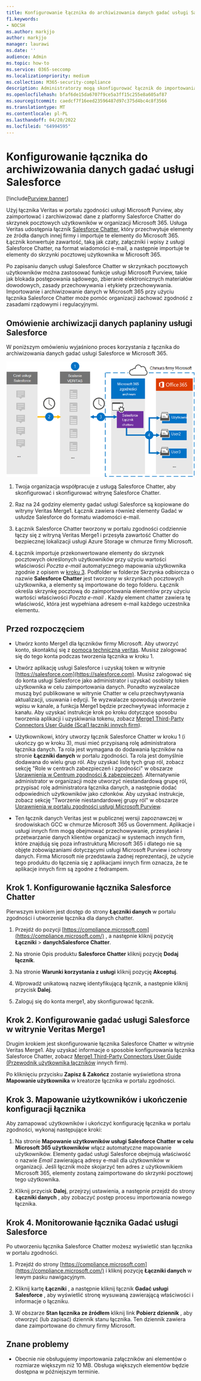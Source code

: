 ```yaml
---
title: Konfigurowanie łącznika do archiwizowania danych gadać usługi Salesforce w Microsoft 365
f1.keywords:
- NOCSH
ms.author: markjjo
author: markjjo
manager: laurawi
ms.date: ''
audience: Admin
ms.topic: how-to
ms.service: O365-seccomp
ms.localizationpriority: medium
ms.collection: M365-security-compliance
description: Administratorzy mogą skonfigurować łącznik do importowania i archiwizowania danych gadać usługi Salesforce z usługi Veritas do Microsoft 365. Ten łącznik umożliwia archiwizowanie danych ze źródeł danych innych firm w Microsoft 365. Po zarchiwizowania tych danych można zarządzać danymi innych firm za pomocą funkcji zgodności, takich jak blokada prawna, wyszukiwanie zawartości i zasady przechowywania.
ms.openlocfilehash: bfaf6de15da6707f9ce5a3ff15c255e8a605af87
ms.sourcegitcommit: caedcf7f16eed23596487d97c375d4bc4c8f3566
ms.translationtype: MT
ms.contentlocale: pl-PL
ms.lasthandoff: 04/20/2022
ms.locfileid: "64994595"
---
```

# <a name="set-up-a-connector-to-archive-salesforce-chatter-data"></a>Konfigurowanie łącznika do archiwizowania danych gadać usługi Salesforce

[!include[Purview banner](../includes/purview-rebrand-banner.md)]

Użyj łącznika Veritas w portalu zgodności usługi Microsoft Purview, aby zaimportować i zarchiwizować dane z platformy Salesforce Chatter do skrzynek pocztowych użytkowników w organizacji Microsoft 365. Usługa Veritas udostępnia łącznik [Salesforce Chatter](http://globanet.com/chatter/), który przechwytuje elementy ze źródła danych innej firmy i importuje te elementy do Microsoft 365. Łącznik konwertuje zawartość, taką jak czaty, załączniki i wpisy z usługi Salesforce Chatter, na format wiadomości e-mail, a następnie importuje te elementy do skrzynki pocztowej użytkownika w Microsoft 365.

Po zapisaniu danych usługi Salesforce Chatter w skrzynkach pocztowych użytkowników można zastosować funkcje usługi Microsoft Purview, takie jak blokada postępowania sądowego, zbieranie elektronicznych materiałów dowodowych, zasady przechowywania i etykiety przechowywania. Importowanie i archiwizowanie danych w Microsoft 365 przy użyciu łącznika Salesforce Chatter może pomóc organizacji zachować zgodność z zasadami rządowymi i regulacyjnymi.

## <a name="overview-of-archiving-salesforce-chatter-data"></a>Omówienie archiwizacji danych paplaniny usługi Salesforce

W poniższym omówieniu wyjaśniono proces korzystania z łącznika do archiwizowania danych gadać usługi Salesforce w Microsoft 365.

![Archiwizowanie przepływu pracy dla danych chatter usługi Salesforce.](../media/SalesforceChatterConnectorWorkflow.png)

1. Twoja organizacja współpracuje z usługą Salesforce Chatter, aby skonfigurować i skonfigurować witrynę Salesforce Chatter.

2. Raz na 24 godziny elementy gadać usługi Salesforce są kopiowane do witryny Veritas Merge1. Łącznik zawiera również elementy Gadać w usłudze Salesforce do formatu wiadomości e-mail.

3. Łącznik Salesforce Chatter tworzony w portalu zgodności codziennie łączy się z witryną Veritas Merge1 i przesyła zawartość Chatter do bezpiecznej lokalizacji usługi Azure Storage w chmurze firmy Microsoft.

4. Łącznik importuje przekonwertowane elementy do skrzynek pocztowych określonych użytkowników przy użyciu wartości właściwości *Poczta e-mail* automatycznego mapowania użytkownika zgodnie z opisem w [kroku 3](#step-3-map-users-and-complete-the-connector-setup). Podfolder w folderze Skrzynka odbiorcza o nazwie **Salesforce Chatter** jest tworzony w skrzynkach pocztowych użytkownika, a elementy są importowane do tego folderu. Łącznik określa skrzynkę pocztową do zaimportowania elementów przy użyciu wartości właściwości *Poczta e-mail* . Każdy element chatter zawiera tę właściwość, która jest wypełniana adresem e-mail każdego uczestnika elementu.

## <a name="before-you-begin"></a>Przed rozpoczęciem

- Utwórz konto Merge1 dla łączników firmy Microsoft. Aby utworzyć konto, skontaktuj się z [pomocą techniczną veritas](https://www.veritas.com/content/support/). Musisz zalogować się do tego konta podczas tworzenia łącznika w kroku 1.

- Utwórz aplikację usługi Salesforce i uzyskaj token w witrynie [https://salesforce.com](https://salesforce.com). Musisz zalogować się do konta usługi Salesforce jako administrator i uzyskać osobisty token użytkownika w celu zaimportowania danych. Ponadto wyzwalacze muszą być publikowane w witrynie Chatter w celu przechwytywania aktualizacji, usuwania i edycji. Te wyzwalacze spowodują utworzenie wpisu w kanale, a funkcja Merge1 będzie przechwytywać informacje z kanału. Aby uzyskać instrukcje krok po kroku dotyczące sposobu tworzenia aplikacji i uzyskiwania tokenu, zobacz [Merge1 Third-Party Connectors User Guide (Scal1 łączniki innych firm](https://docs.ms.merge1.globanetportal.com/Merge1%20Third-Party%20Connectors%20SalesForce%20Chatter%20User%20Guide%20.pdf)).

- Użytkownikowi, który utworzy łącznik Salesforce Chatter w kroku 1 (i ukończy go w kroku 3), musi mieć przypisaną rolę administratora łącznika danych. Ta rola jest wymagana do dodawania łączników na stronie **Łączniki danych** w portalu zgodności. Ta rola jest domyślnie dodawana do wielu grup ról. Aby uzyskać listę tych grup ról, zobacz sekcję "Role w centrach zabezpieczeń i zgodności" w obszarze [Uprawnienia w Centrum zgodności & zabezpieczeń](../security/office-365-security/permissions-in-the-security-and-compliance-center.md#roles-in-the-security--compliance-center). Alternatywnie administrator w organizacji może utworzyć niestandardową grupę ról, przypisać rolę administratora łącznika danych, a następnie dodać odpowiednich użytkowników jako członków. Aby uzyskać instrukcje, zobacz sekcję "Tworzenie niestandardowej grupy ról" w obszarze [Uprawnienia w portalu zgodności usługi Microsoft Purview](microsoft-365-compliance-center-permissions.md#create-a-custom-role-group).

- Ten łącznik danych Veritas jest w publicznej wersji zapoznawczej w środowiskach GCC w chmurze Microsoft 365 us Government. Aplikacje i usługi innych firm mogą obejmować przechowywanie, przesyłanie i przetwarzanie danych klientów organizacji w systemach innych firm, które znajdują się poza infrastrukturą Microsoft 365 i dlatego nie są objęte zobowiązaniami dotyczącymi usługi Microsoft Purview i ochrony danych. Firma Microsoft nie przedstawia żadnej reprezentacji, że użycie tego produktu do łączenia się z aplikacjami innych firm oznacza, że te aplikacje innych firm są zgodne z fedrampem.

## <a name="step-1-set-up-the-salesforce-chatter-connector"></a>Krok 1. Konfigurowanie łącznika Salesforce Chatter

Pierwszym krokiem jest dostęp do strony **Łączniki danych** w portalu zgodności i utworzenie łącznika dla danych chatter.

1. Przejdź do pozycji [https://compliance.microsoft.com](https://compliance.microsoft.com/) , a następnie kliknij pozycję **Łączniki** >  **danychSalesforce Chatter**.

2. Na stronie Opis produktu **Salesforce Chatter** kliknij pozycję **Dodaj łącznik**.

3. Na stronie **Warunki korzystania z usługi** kliknij pozycję **Akceptuj**.

4. Wprowadź unikatową nazwę identyfikującą łącznik, a następnie kliknij przycisk **Dalej**.

5. Zaloguj się do konta merge1, aby skonfigurować łącznik.

## <a name="step-2-configure-the-salesforce-chatter-on-the-veritas-merge1-site"></a>Krok 2. Konfigurowanie gadać usługi Salesforce w witrynie Veritas Merge1

Drugim krokiem jest skonfigurowanie łącznika Salesforce Chatter w witrynie Veritas Merge1. Aby uzyskać informacje o sposobie konfigurowania łącznika Salesforce Chatter, zobacz [Merge1 Third-Party Connectors User Guide (Przewodnik użytkownika łączników](https://docs.ms.merge1.globanetportal.com/Merge1%20Third-Party%20Connectors%20SalesForce%20Chatter%20User%20Guide%20.pdf) innych firm).

Po kliknięciu przycisku **Zapisz & Zakończ** zostanie wyświetlona strona **Mapowanie użytkownika** w kreatorze łącznika w portalu zgodności.

## <a name="step-3-map-users-and-complete-the-connector-setup"></a>Krok 3. Mapowanie użytkowników i ukończenie konfiguracji łącznika

Aby zamapować użytkowników i ukończyć konfigurację łącznika w portalu zgodności, wykonaj następujące kroki:

1. Na stronie **Mapowanie użytkowników usługi Salesforce Chatter w celu Microsoft 365 użytkowników** włącz automatyczne mapowanie użytkowników. Elementy gadać usługi Salesforce obejmują właściwość o nazwie *Email* zawierającą adresy e-mail dla użytkowników w organizacji. Jeśli łącznik może skojarzyć ten adres z użytkownikiem Microsoft 365, elementy zostaną zaimportowane do skrzynki pocztowej tego użytkownika.

2. Kliknij przycisk **Dalej**, przejrzyj ustawienia, a następnie przejdź do strony **Łączniki danych** , aby zobaczyć postęp procesu importowania nowego łącznika.

## <a name="step-4-monitor-the-salesforce-chatter-connector"></a>Krok 4. Monitorowanie łącznika Gadać usługi Salesforce

Po utworzeniu łącznika Salesforce Chatter możesz wyświetlić stan łącznika w portalu zgodności.

1. Przejdź do strony [https://compliance.microsoft.com](https://compliance.microsoft.com/) i kliknij pozycję **Łączniki danych** w lewym pasku nawigacyjnym.

2. Kliknij kartę **Łączniki** , a następnie kliknij łącznik **Gadać usługi Salesforce** , aby wyświetlić stronę wysuwaną zawierającą właściwości i informacje o łączniku.

3. W obszarze **Stan łącznika ze źródłem** kliknij link **Pobierz dziennik** , aby otworzyć (lub zapisać) dziennik stanu łącznika. Ten dziennik zawiera dane zaimportowane do chmury firmy Microsoft.

## <a name="known-issues"></a>Znane problemy

- Obecnie nie obsługujemy importowania załączników ani elementów o rozmiarze większym niż 10 MB. Obsługa większych elementów będzie dostępna w późniejszym terminie.